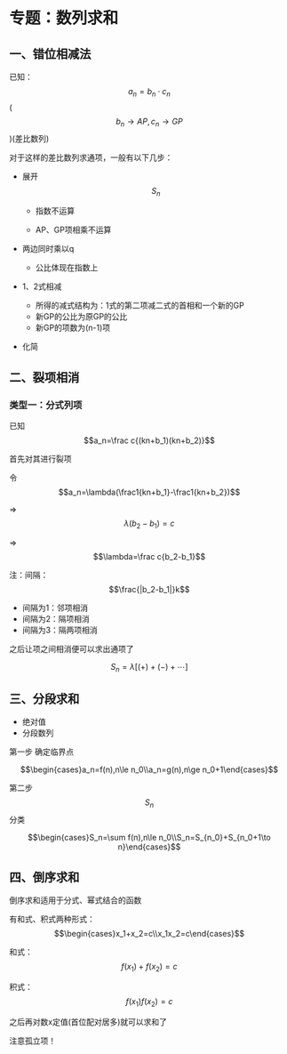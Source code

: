 # 专题：数列求和

## 一、错位相减法

已知：$$a_n=b_n\cdot c_n$$   ($$b_n\to AP,c_n\to GP$$)(差比数列)

对于这样的差比数列求通项，一般有以下几步：

* 展开$$S_n$$

  * 指数不运算

  * AP、GP项相乘不运算
* 两边同时乘以q

  * 公比体现在指数上
* 1、2式相减
  * 所得的减式结构为：1式的第二项减二式的首相和一个新的GP
  * 新GP的公比为原GP的公比
  * 新GP的项数为(n-1)项
* 化简

## 二、裂项相消

### 类型一：分式列项

已知$$a_n=\frac c{(kn+b_1)(kn+b_2)}$$

首先对其进行裂项

令$$a_n=\lambda(\frac1{kn+b_1}-\frac1{kn+b_2})$$

=>$$\lambda(b_2-b_1)=c$$

=>$$\lambda=\frac c{b_2-b_1}$$

注：间隔：$$\frac{|b_2-b_1|}k$$

* 间隔为1：邻项相消
* 间隔为2：隔项相消
* 间隔为3：隔两项相消

之后让项之间相消便可以求出通项了

$$S_n=\lambda[(+)+(-)+\cdots]$$

## 三、分段求和

* 绝对值
* 分段数列

第一步 确定临界点

$$\begin{cases}a_n=f(n),n\le n_0\\a_n=g(n),n\ge n_0+1\end{cases}$$

第二步 $$S_n$$分类

$$\begin{cases}S_n=\sum f(n),n\le n_0\\S_n=S_{n_0}+S_{n_0+1\to n}\end{cases}$$

## 四、倒序求和

倒序求和适用于分式、幂式结合的函数

有和式、积式两种形式：$$\begin{cases}x_1+x_2=c\\x_1x_2=c\end{cases}$$

和式：$$f(x_1)+f(x_2)=c$$

积式：$$f(x_1)f(x_2)=c$$

之后再对数x定值(首位配对居多)就可以求和了

注意孤立项！